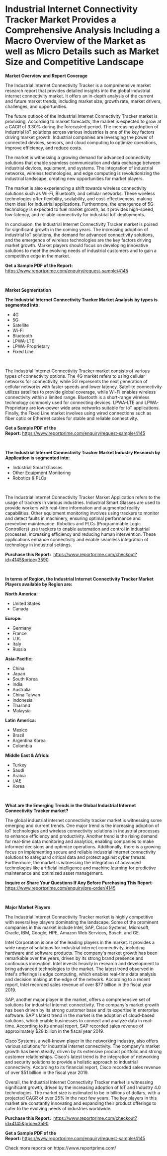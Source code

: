 <p><h1>Industrial Internet Connectivity Tracker Market Provides a Comprehensive Analysis Including a Macro Overview of the Market as well as Micro Details such as Market Size and Competitive Landscape</h1></p><p><strong>Market Overview and Report Coverage</strong></p>
<p><p>The Industrial Internet Connectivity Tracker is a comprehensive market research report that provides detailed insights into the global industrial internet connectivity market. It offers an in-depth analysis of the current and future market trends, including market size, growth rate, market drivers, challenges, and opportunities.</p><p>The future outlook of the Industrial Internet Connectivity Tracker market is promising. According to market forecasts, the market is expected to grow at a CAGR of 3.30% during the forecasted period. The increasing adoption of industrial IoT solutions across various industries is one of the key factors driving market growth. Industrial companies are leveraging the power of connected devices, sensors, and cloud computing to optimize operations, improve efficiency, and reduce costs.</p><p>The market is witnessing a growing demand for advanced connectivity solutions that enable seamless communication and data exchange between industrial devices, equipment, and systems. The integration of industrial networks, wireless technologies, and edge computing is revolutionizing the industrial landscape, creating new opportunities for market players.</p><p>The market is also experiencing a shift towards wireless connectivity solutions such as Wi-Fi, Bluetooth, and cellular networks. These wireless technologies offer flexibility, scalability, and cost-effectiveness, making them ideal for industrial applications. Furthermore, the emergence of 5G technology is expected to fuel market growth, as it provides high-speed, low-latency, and reliable connectivity for industrial IoT deployments.</p><p>In conclusion, the Industrial Internet Connectivity Tracker market is poised for significant growth in the coming years. The increasing adoption of industrial IoT solutions, the demand for advanced connectivity solutions, and the emergence of wireless technologies are the key factors driving market growth. Market players should focus on developing innovative solutions to meet the evolving needs of industrial customers and to gain a competitive edge in the market.</p></p>
<p><strong>Get a Sample PDF of the Report:</strong> <a href="https://www.reportprime.com/enquiry/request-sample/4145">https://www.reportprime.com/enquiry/request-sample/4145</a></p>
<p>&nbsp;</p>
<p><strong>Market Segmentation</strong></p>
<p><strong>The Industrial Internet Connectivity Tracker Market Analysis by types is segmented into:</strong></p>
<p><ul><li>4G</li><li>5G</li><li>Satellite</li><li>Wi-Fi</li><li>Bluetooth</li><li>LPWA-LTE</li><li>LPWA-Proprietary</li><li>Fixed Line</li></ul></p>
<p>&nbsp;</p>
<p><p>The Industrial Internet Connectivity Tracker market consists of various types of connectivity options. The 4G market refers to using cellular networks for connectivity, while 5G represents the next generation of cellular networks with faster speeds and lower latency. Satellite connectivity utilizes satellites to provide global coverage, while Wi-Fi enables wireless connectivity within a limited range. Bluetooth is a short-range wireless technology commonly used for connecting devices. LPWA-LTE and LPWA-Proprietary are low-power wide area networks suitable for IoT applications. Finally, the Fixed Line market involves using wired connections such as fiber optic or Ethernet cables for stable and reliable connectivity.</p></p>
<p><strong>Get a Sample PDF of the Report:</strong>&nbsp;<a href="https://www.reportprime.com/enquiry/request-sample/4145">https://www.reportprime.com/enquiry/request-sample/4145</a></p>
<p>&nbsp;</p>
<p><strong>The Industrial Internet Connectivity Tracker Market Industry Research by Application is segmented into:</strong></p>
<p><ul><li>Industrial Smart Glasses</li><li>Other Equipment Monitoring</li><li>Robotics & PLCs</li></ul></p>
<p>&nbsp;</p>
<p><p>The Industrial Internet Connectivity Tracker Market Application refers to the usage of trackers in various industries. Industrial Smart Glasses are used to provide workers with real-time information and augmented reality capabilities. Other equipment monitoring involves using trackers to monitor and detect faults in machinery, ensuring optimal performance and preventive maintenance. Robotics and PLCs (Programmable Logic Controllers) use trackers to enable automation and control in industrial processes, increasing efficiency and reducing human intervention. These applications enhance connectivity and enable seamless integration of technology in industrial settings.</p></p>
<p><strong>Purchase this Report:</strong>&nbsp; <a href="https://www.reportprime.com/checkout?id=4145&price=3590">https://www.reportprime.com/checkout?id=4145&price=3590</a></p>
<p>&nbsp;</p>
<p><strong>In terms of Region, the Industrial Internet Connectivity Tracker Market Players available by Region are:</strong></p>
<p>
    <p> <strong> North America: </strong>
        <ul>
            <li>United States</li>
            <li>Canada</li>
        </ul>
        </p> 
    <p> <strong> Europe: </strong>
        <ul>
            <li>Germany</li>
            <li>France</li>
            <li>U.K.</li>
            <li>Italy</li>
            <li>Russia</li>
        </ul>
        </p> 
    <p> <strong> Asia-Pacific: </strong>
        <ul>
            <li>China</li>
            <li>Japan</li>
            <li>South Korea</li>
            <li>India</li>
            <li>Australia</li>
            <li>China Taiwan</li>
            <li>Indonesia</li>
            <li>Thailand</li>
            <li>Malaysia</li>
        </ul>
        </p> 
    <p> <strong> Latin America: </strong>
        <ul>
            <li>Mexico</li>
            <li>Brazil</li>
            <li>Argentina Korea</li>
            <li>Colombia</li>
        </ul>
        </p> 
    <p> <strong> Middle East & Africa: </strong>
        <ul>
            <li>Turkey</li>
            <li>Saudi</li>
            <li>Arabia</li>
            <li>UAE</li>
            <li>Korea</li>
        </ul>
    </p>
    </p>
<p>&nbsp;</p>
<p><strong>What are the Emerging Trends in the Global Industrial Internet Connectivity Tracker market?</strong></p>
<p><p>The global industrial internet connectivity tracker market is witnessing some emerging and current trends. One major trend is the increasing adoption of IoT technologies and wireless connectivity solutions in industrial processes to enhance efficiency and productivity. Another trend is the rising demand for real-time data monitoring and analytics, enabling companies to make informed decisions and optimize operations. Additionally, there is a growing focus on implementing secure and reliable industrial internet connectivity solutions to safeguard critical data and protect against cyber threats. Furthermore, the market is witnessing the integration of advanced technologies like artificial intelligence and machine learning for predictive maintenance and optimized asset management.</p></p>
<p><strong>Inquire or Share Your Questions If Any Before Purchasing This Report</strong>- <a href="https://www.reportprime.com/enquiry/pre-order/4145">https://www.reportprime.com/enquiry/pre-order/4145</a></p>
<p>&nbsp;</p>
<p><strong>Major Market Players</strong></p>
<p><p>The Industrial Internet Connectivity Tracker market is highly competitive with several key players dominating the landscape. Some of the prominent companies in this market include Intel, SAP, Cisco Systems, Microsoft, Oracle, IBM, Google, HPE, Amazon Web Services, Bosch, and GE.</p><p>Intel Corporation is one of the leading players in the market. It provides a wide range of solutions for industrial internet connectivity, including hardware and software products. The company's market growth has been remarkable over the years, driven by its strong brand presence and continuous innovation. Intel invests heavily in research and development to bring advanced technologies to the market. The latest trend observed in Intel's offerings is edge computing, which enables real-time data analysis and decision making at the edge of the network. According to a recent report, Intel recorded sales revenue of over $77 billion in the fiscal year 2019.</p><p>SAP, another major player in the market, offers a comprehensive set of solutions for industrial internet connectivity. The company's market growth has been driven by its strong customer base and its expertise in enterprise software. SAP's latest trend in the market is the adoption of cloud-based solutions, which enable businesses to connect and analyze data in real-time. According to its annual report, SAP recorded sales revenue of approximately $28 billion in the fiscal year 2019.</p><p>Cisco Systems, a well-known player in the networking industry, also offers various solutions for industrial internet connectivity. The company's market growth has been steady, driven by its extensive product portfolio and strong customer relationships. Cisco's latest trend is the integration of networking and security solutions to provide a holistic approach to industrial connectivity. According to its financial report, Cisco recorded sales revenue of over $51 billion in the fiscal year 2019.</p><p>Overall, the Industrial Internet Connectivity Tracker market is witnessing significant growth, driven by the increasing adoption of IoT and Industry 4.0 technologies. The market size is estimated to be in billions of dollars, with a projected CAGR of over 25% in the next few years. The key players in this market are constantly innovating and expanding their product offerings to cater to the evolving needs of industries worldwide.</p></p>
<p><strong>Purchase this Report:</strong>&nbsp;&nbsp;<a href="https://www.reportprime.com/checkout?id=4145&price=3590">https://www.reportprime.com/checkout?id=4145&price=3590</a></p>
<p></p>
<p><strong>Get a Sample PDF of the Report:</strong>&nbsp;<a href="https://www.reportprime.com/enquiry/request-sample/4145">https://www.reportprime.com/enquiry/request-sample/4145</a></p>
<p>Check more reports on https://www.reportprime.com/</p>